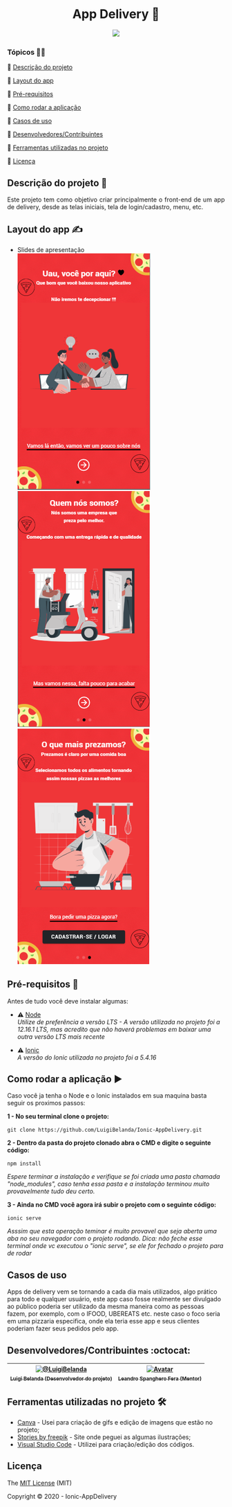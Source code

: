 <h1 align="center"> App Delivery 🛵 </h1> 

<p align="center">
<img src="https://camo.githubusercontent.com/97412cdbdb7b8e3a63c9d06f23fc624e4f90e55a/687474703a2f2f696d672e736869656c64732e696f2f7374617469632f76313f6c6162656c3d535441545553266d6573736167653d454d253230444553454e564f4c56494d454e544f26636f6c6f723d524544267374796c653d666f722d7468652d6261646765"> </p>

### Tópicos 👨‍🏫

:small_blue_diamond: [Descrição do projeto](#descrição-do-projeto-)

:small_blue_diamond: [Layout do app](#layout-do-app-)

:small_blue_diamond: [Pré-requisitos](#pré-requisitos-)

:small_blue_diamond: [Como rodar a aplicação](#como-rodar-a-aplicação-arrow_forward)

:small_blue_diamond: [Casos de uso](#casos-de-uso)

:small_blue_diamond: [Desenvolvedores/Contribuintes](#desenvolvedorescontribuintes-octocat)

:small_blue_diamond: [Ferramentas utilizadas no projeto](#ferramentas-utilizadas-no-projeto-)

:small_blue_diamond: [Licença](#licença)

## Descrição do projeto 📃

<p align="justify">
  Este projeto tem como objetivo criar principalmente o front-end de um app de delivery, desde as telas iniciais, tela de login/cadastro, menu, etc.
</p> 

## Layout do app ✍

- Slides de apresentação <br>
<img src="https://github.com/LuigiBelanda/Ionic-AppDelivery/blob/master/Layout%20(imagens)/slide%201.png"> <img src="https://github.com/LuigiBelanda/Ionic-AppDelivery/blob/master/Layout%20(imagens)/slide%202.png"> <img src="https://github.com/LuigiBelanda/Ionic-AppDelivery/blob/master/Layout%20(imagens)/slide%203.png">

## Pré-requisitos 📝

Antes de tudo você deve instalar algumas:

- :warning: [Node](https://nodejs.org/en/)<br>
*Utilize de preferência a versão LTS - A versão utilizada no projeto foi a 12.16.1 LTS, mas acredito que não haverá problemas em baixar uma outra versão LTS mais recente*

- :warning: [Ionic](https://ionicframework.com/docs/intro/cli)<br>
*A versão do Ionic utilizada no projeto foi a 5.4.16*

## Como rodar a aplicação :arrow_forward:

Caso você ja tenha o Node e o Ionic instalados em sua maquina basta seguir os proximos passos: 

**1 - No seu terminal clone o projeto:**

```
git clone https://github.com/LuigiBelanda/Ionic-AppDelivery.git
```

**2 - Dentro da pasta do projeto clonado abra o CMD e digite o seguinte código:**

```
npm install
```
*Espere terminar a instalação e verifique se foi criada uma pasta chamada "node_modules", caso tenha essa pasta e a instalação terminou muito provavelmente tudo deu certo.* 

**3 - Ainda no CMD você agora irá subir o projeto com o seguinte código:**

```
ionic serve
```
*Asssim que esta operação teminar é muito provavel que seja aberta uma aba no seu navegador com o projeto rodando. Dica: não feche esse terminal onde vc executou o "ionic serve", se ele for fechado o projeto para de rodar*

## Casos de uso  

Apps de delivery vem se tornando a cada dia mais utilizados, algo prático para todo e qualquer usuário, este app caso fosse realmente ser divulgado ao público poderia ser utilizado da mesma maneira como as pessoas fazem, por exemplo, com o IFOOD, UBEREATS etc. neste caso o foco seria em uma pizzaria especifica, onde ela teria esse app e seus clientes poderiam fazer seus pedidos pelo app.

## Desenvolvedores/Contribuintes :octocat:

[<img class="avatar rounded-2 avatar-user" src="https://avatars3.githubusercontent.com/u/52254708?s=400&amp;u=3ba8a8520f58d8c655e992e18d279a632aad1864&amp;v=4" width="200" height="200" alt="@LuigiBelanda"> <br> <sub> Luigi Belanda (Desenvolvedor do projeto) </sub>](https://github.com/LuigiBelanda) | [<img style="height:auto;" alt="Avatar" width="200" height="200" class="avatar avatar-user width-full border bg-white" src="https://avatars0.githubusercontent.com/u/4193772?s=460&amp;v=4"> <br> <sub> Leandro Spanghero Fera (Mentor) </sub>](https://github.com/leandrospan) | 
| :---: | :---: |

## Ferramentas utilizadas no projeto 🛠

- [Canva](https://www.canva.com/) - Usei para criação de gifs e edição de imagens que estão no projeto;
- [Stories by freepik](https://stories.freepik.com/food/rafiki) - Site onde peguei as algumas ilustrações;
- [Visual Studio Code](https://code.visualstudio.com/) - Utilizei para criação/edição dos códigos.

## Licença 

The [MIT License](https://github.com/LuigiBelanda/Ionic-AppDelivery/blob/master/LICENSE) (MIT)

Copyright :copyright: 2020 - Ionic-AppDelivery
